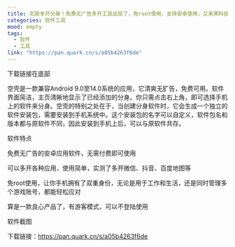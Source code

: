 ```yaml
---
title: 无限多开分身！免费无广告多开工具出现了，免root使用，支持安卓使用，又来黑科技小工具
categories: 软件工具
mood: empty
tags:
  - 软件
  - 工具
link: "https://pan.quark.cn/s/a05b4263f6de"
---
```


下载链接在底部







空壳是一款兼容Android 9.0至14.0系统的应用，它清爽无犷告，免费可用。软件界面简洁，主页清晰地显示了已经添加的分身。你只需点击右上角，即可选择手机上的软件来分身。空壳的特别之处在于，当创建分身软件时，它会生成一个独立的软件安装包，需要安装到手机系统中。这个安装包的名字可以自定义，软件包名和版本都与原软件不同，因此安装到手机上后，可以与原软件共存。

软件特点

免费无广告的安卓应用软件，无需付费即可使用

可以多开各种应用，使用简单，实测了多开微信、抖音、百度地图等

免root使用，让你手机拥有了双重身份，无论是用于工作和生活，还是同时管理多个游戏账号，都能轻松应对

算是一款良心产品了，有游客模式，可以不登陆使用

软件截图

下载链接：https://pan.quark.cn/s/a05b4263f6de





